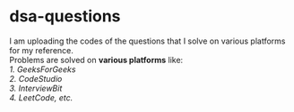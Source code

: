 # dsa-questions
I am uploading the codes of the questions that I solve on various platforms for my reference.
<br>Problems are solved on **various platforms** like:
<br>*1. GeeksForGeeks*
<br>*2. CodeStudio*
<br>*3. InterviewBit*
<br>*4. LeetCode, etc.*
